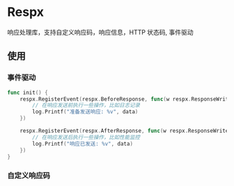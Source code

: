 # Respx

响应处理库，支持自定义响应码，响应信息，HTTP 状态码, 事件驱动

## 使用

### 事件驱动

```go
func init() {
    respx.RegisterEvent(respx.BeforeResponse, func(w respx.ResponseWriter, data any) {
        // 在响应发送前执行一些操作，比如日志记录
        log.Printf("准备发送响应: %v", data)
    })

    respx.RegisterEvent(respx.AfterResponse, func(w respx.ResponseWriter, data any) {
        // 在响应发送后执行一些操作，比如性能监控
        log.Printf("响应已发送: %v", data)
    })
}
```

### 自定义响应码
